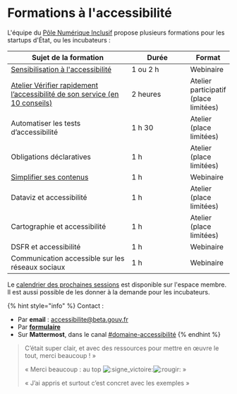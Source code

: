 # Formations à l'accessibilité

L'équipe du [Pôle Numérique Inclusif](../../../../solliciter-et-contribuer-a-la-communaute/je-sollicite-de-laide-transverse/aide-transverse-pole-numerique-inclusif.md) propose plusieurs formations pour les startups d'État, ou les incubateurs :

<table><thead><tr><th width="301">Sujet de la formation</th><th width="137.33333333333331">Durée</th><th>Format</th></tr></thead><tbody><tr><td><a href="sensibilisation-a-laccessibilite.md">Sensibilisation à l'accessibilité</a></td><td>1 ou 2 h</td><td>Webinaire</td></tr><tr><td><a href="10-choses-faciles-a-verifier-pour-un-site-plus-accessible.md">Atelier Vérifier rapidement l’accessibilité de son service (en 10 conseils)</a></td><td>2 heures</td><td>Atelier participatif (place limitées)</td></tr><tr><td>Automatiser les tests d’accessibilité</td><td>1 h 30</td><td>Atelier (place limitées)</td></tr><tr><td>Obligations déclaratives</td><td>1 h</td><td>Atelier (place limitées)</td></tr><tr><td><a data-footnote-ref href="#user-content-fn-1">Simplifier ses contenus</a></td><td>1 h</td><td>Webinaire</td></tr><tr><td>Dataviz et accessibilité</td><td>1 h</td><td>Atelier (place limitées)</td></tr><tr><td>Cartographie et accessibilité</td><td>1 h</td><td>Atelier (place limitées)</td></tr><tr><td>DSFR et accessibilité</td><td>1 h</td><td>Webinaire</td></tr><tr><td>Communication accessible sur les réseaux sociaux</td><td>1 h</td><td>Webinaire</td></tr></tbody></table>

Le [calendrier des prochaines sessions](https://espace-membre.incubateur.net/formations?filter=Accessibilit%C3%A9) est disponible sur l'espace membre. Il est aussi possible de les donner à la demande pour les incubateurs.

{% hint style="info" %}
Contact :

* Par **email** : [accessibilite@beta.gouv.fr](mailto:accessibilite@beta.gouv.fr)
* Par [**formulaire**](https://docs.google.com/forms/d/1L4DOpBS9ibJWmWyypOOyB86ExGPLz-IwUuunazugsBU/edit?usp=mail_response_notification\&urp=gmail_link)
* Sur **Mattermost**, dans le canal [#domaine-accessibilité](https://mattermost.incubateur.net/betagouv/channels/c015lnmttj9)
{% endhint %}

> C’était super clair, et avec des ressources pour mettre en œuvre le tout, merci beaucoup ! »
>
> « Merci beaucoup : au top ![:signe\_victoire:](https://a.slack-edge.com/production-standard-emoji-assets/13.0/apple-medium/270c-fe0f.png)![:rougir:](https://a.slack-edge.com/production-standard-emoji-assets/13.0/apple-medium/1f60a.png) »
>
> « J’ai appris et surtout c’est concret avec les exemples »

[^1]: [Anne-Sophie Tranchet](https://app.gitbook.com/u/54328901d2840e0200e8046c "mention")est-ce que tu as le lien de cette formation stp ?
